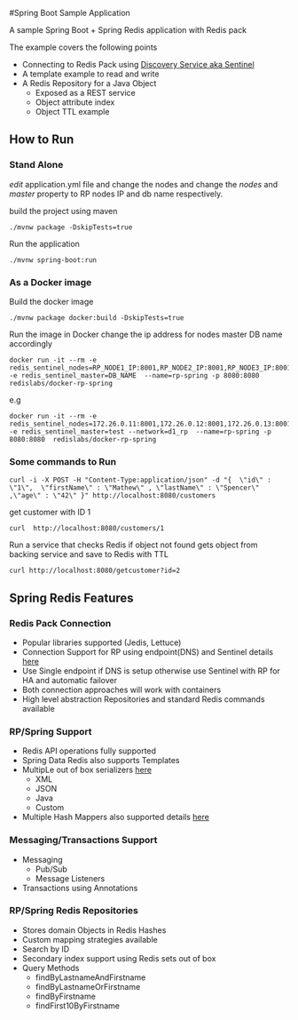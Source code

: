 

#Spring Boot Sample Application

A sample Spring Boot + Spring Redis application with Redis pack

The example covers the following points

* Connecting to Redis Pack using [Discovery Service aka Sentinel](https://redislabs.com/redis-enterprise-documentation/concepts-architecture/concepts/discovery-service/)
* A template example to read and write
* A Redis Repository for a Java Object
    * Exposed as a REST service
    * Object attribute index
    * Object TTL example

## How to Run
### Stand Alone

*edit* application.yml file and change the nodes and change the *nodes* and *master* property to RP nodes IP and db name respectively.

build the project using maven
```
./mvnw package -DskipTests=true
```
Run the application
```
./mvnw spring-boot:run
```

### As a Docker image

Build the docker image
```
./mvnw package docker:build -DskipTests=true
```
Run the image in Docker change the ip address for nodes master DB name accordingly
```
docker run -it --rm -e redis_sentinel_nodes=RP_NODE1_IP:8001,RP_NODE2_IP:8001,RP_NODE3_IP:8001 -e redis_sentinel_master=DB_NAME  --name=rp-spring -p 8080:8080  redislabs/docker-rp-spring
```
e.g 
```
docker run -it --rm -e redis_sentinel_nodes=172.26.0.11:8001,172.26.0.12:8001,172.26.0.13:8001 -e redis_sentinel_master=test --network=d1_rp  --name=rp-spring -p 8080:8080  redislabs/docker-rp-spring
```

### Some commands to Run

```
curl -i -X POST -H "Content-Type:application/json" -d "{  \"id\" : \"1\",  \"firstName\" : \"Mathew\" , \"lastName\" : \"Spencer\" ,\"age\" : \"42\" }" http://localhost:8080/customers
```
get  customer with ID 1
```
curl  http://localhost:8080/customers/1
```
Run a service that checks Redis if object not found gets object from backing service and save to Redis with TTL
```
curl http://localhost:8080/getcustomer?id=2
```

## Spring Redis Features

### Redis Pack Connection
* Popular libraries supported (Jedis, Lettuce)
* Connection Support for RP using endpoint(DNS) and Sentinel details [here](http://docs.spring.io/spring-data/redis/docs/current/reference/html/#redis:connectors)
* Use Single endpoint if DNS is setup otherwise use Sentinel with RP for HA and automatic failover
* Both connection approaches will work with containers
* High level abstraction Repositories and standard Redis commands available

### RP/Spring Support
* Redis API operations fully supported
* Spring Data Redis also supports Templates
* MultipLe out of box serializers [here](http://docs.spring.io/spring-data/redis/docs/current/reference/html/#redis:serializer)
    * XML
    * JSON
    * Java
    * Custom
* Multiple Hash Mappers also supported details [here](http://docs.spring.io/spring-data/redis/docs/current/reference/html/#redis.hashmappers.root)


### Messaging/Transactions Support
* Messaging
    * Pub/Sub
    * Message Listeners
* Transactions using Annotations

### RP/Spring Redis Repositories
* Stores domain Objects in Redis Hashes
* Custom mapping strategies available
* Search by ID
* Secondary index support using Redis sets out of box
* Query Methods
    * findByLastnameAndFirstname
    * findByLastnameOrFirstname
    * findByFirstname
    * findFirst10ByFirstname





